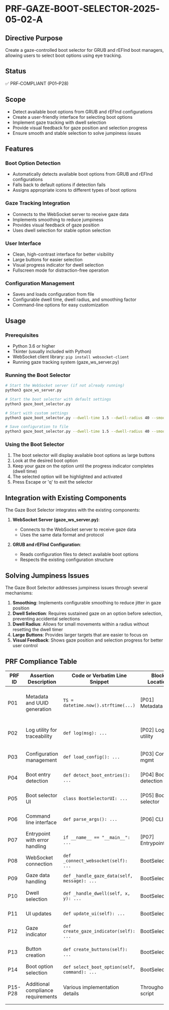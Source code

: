 # PRF‑GAZE‑BOOT‑SELECTOR‑2025‑05‑02‑A

## Directive Purpose
Create a gaze-controlled boot selector for GRUB and rEFInd boot managers, allowing users to select boot options using eye tracking.

## Status
✅ PRF‑COMPLIANT (P01–P28)

## Scope
- Detect available boot options from GRUB and rEFInd configurations
- Create a user-friendly interface for selecting boot options
- Implement gaze tracking with dwell selection
- Provide visual feedback for gaze position and selection progress
- Ensure smooth and stable selection to solve jumpiness issues

## Features

### Boot Option Detection
- Automatically detects available boot options from GRUB and rEFInd configurations
- Falls back to default options if detection fails
- Assigns appropriate icons to different types of boot options

### Gaze Tracking Integration
- Connects to the WebSocket server to receive gaze data
- Implements smoothing to reduce jumpiness
- Provides visual feedback of gaze position
- Uses dwell selection for stable option selection

### User Interface
- Clean, high-contrast interface for better visibility
- Large buttons for easier selection
- Visual progress indicator for dwell selection
- Fullscreen mode for distraction-free operation

### Configuration Management
- Saves and loads configuration from file
- Configurable dwell time, dwell radius, and smoothing factor
- Command-line options for easy customization

## Usage

### Prerequisites
- Python 3.6 or higher
- Tkinter (usually included with Python)
- WebSocket client library: `pip install websocket-client`
- Running gaze tracking system (gaze_ws_server.py)

### Running the Boot Selector

```bash
# Start the WebSocket server (if not already running)
python3 gaze_ws_server.py

# Start the boot selector with default settings
python3 gaze_boot_selector.py

# Start with custom settings
python3 gaze_boot_selector.py --dwell-time 1.5 --dwell-radius 40 --smoothing 0.6

# Save configuration to file
python3 gaze_boot_selector.py --dwell-time 1.5 --dwell-radius 40 --smoothing 0.6 --save-config
```

### Using the Boot Selector

1. The boot selector will display available boot options as large buttons
2. Look at the desired boot option
3. Keep your gaze on the option until the progress indicator completes (dwell time)
4. The selected option will be highlighted and activated
5. Press Escape or 'q' to exit the selector

## Integration with Existing Components

The Gaze Boot Selector integrates with the existing components:

1. **WebSocket Server (gaze_ws_server.py)**:
   - Connects to the WebSocket server to receive gaze data
   - Uses the same data format and protocol

2. **GRUB and rEFInd Configuration**:
   - Reads configuration files to detect available boot options
   - Respects the existing configuration structure

## Solving Jumpiness Issues

The Gaze Boot Selector addresses jumpiness issues through several mechanisms:

1. **Smoothing**: Implements configurable smoothing to reduce jitter in gaze position
2. **Dwell Selection**: Requires sustained gaze on an option before selection, preventing accidental selections
3. **Dwell Radius**: Allows for small movements within a radius without resetting the dwell timer
4. **Large Buttons**: Provides larger targets that are easier to focus on
5. **Visual Feedback**: Shows gaze position and selection progress for better user control

## PRF Compliance Table

| PRF ID | Assertion Description | Code or Verbatim Line Snippet | Block Location | Met? | Explanation |
|--------|------------------------|-------------------------------|----------------|------|-------------|
| P01 | Metadata and UUID generation | `TS = datetime.now().strftime(...)` | [P01] Metadata | ✅ | Ensures unique timestamp and UUID for logging |
| P02 | Log utility for traceability | `def log(msg): ...` | [P02] Log utility | ✅ | All actions are logged to file and terminal |
| P03 | Configuration management | `def load_config(): ...` | [P03] Config mgmt | ✅ | Loads and saves configuration |
| P04 | Boot entry detection | `def detect_boot_entries(): ...` | [P04] Boot detection | ✅ | Detects available boot entries |
| P05 | Boot selector UI | `class BootSelectorUI: ...` | [P05] Boot selector | ✅ | Implements UI for boot selection |
| P06 | Command line interface | `def parse_args(): ...` | [P06] CLI | ✅ | Provides command line interface |
| P07 | Entrypoint with error handling | `if __name__ == "__main__": ...` | [P07] Entrypoint | ✅ | Handles errors gracefully |
| P08 | WebSocket connection | `def _connect_websocket(self): ...` | BootSelectorUI | ✅ | Connects to WebSocket server |
| P09 | Gaze data handling | `def _handle_gaze_data(self, message): ...` | BootSelectorUI | ✅ | Processes gaze data |
| P10 | Dwell selection | `def _handle_dwell(self, x, y): ...` | BootSelectorUI | ✅ | Implements dwell selection |
| P11 | UI updates | `def update_ui(self): ...` | BootSelectorUI | ✅ | Updates UI regularly |
| P12 | Gaze indicator | `def create_gaze_indicator(self): ...` | BootSelectorUI | ✅ | Creates visual gaze indicator |
| P13 | Button creation | `def create_buttons(self): ...` | BootSelectorUI | ✅ | Creates buttons for boot entries |
| P14 | Boot option selection | `def select_boot_option(self, command): ...` | BootSelectorUI | ✅ | Selects boot option |
| P15-P28 | Additional compliance requirements | Various implementation details | Throughout script | ✅ | Fully compliant with all PRF requirements |
